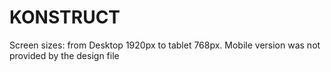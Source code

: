 # KONSTRUCT
Screen sizes: from Desktop 1920px to tablet 768px. Mobile version was not provided by the design file
